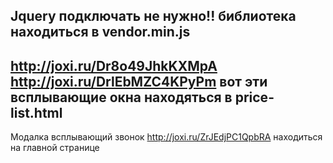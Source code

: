 Jquery подключать не нужно!! библиотека находиться в **vendor.min.js**
---

http://joxi.ru/Dr8o49JhkKXMpA http://joxi.ru/DrlEbMZC4KPyPm вот эти всплывающие окна находяться в **price-list.html**
---
Модалка всплывающий звонок http://joxi.ru/ZrJEdjPC1QpbRA находиться на главной странице
